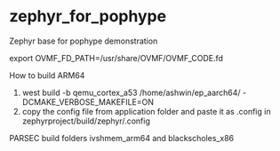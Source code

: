 # zephyr_for_pophype
Zephyr base for pophype demonstration

 export OVMF_FD_PATH=/usr/share/OVMF/OVMF_CODE.fd

How to build ARM64
1) west build -b qemu_cortex_a53 /home/ashwin/ep_aarch64/ -DCMAKE_VERBOSE_MAKEFILE=ON
2) copy the config file from application folder and paste it as .config in zephyrproject/build/zephyr/.config

PARSEC build folders ivshmem_arm64 and blackscholes_x86
